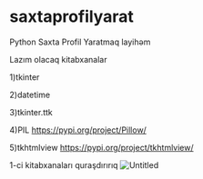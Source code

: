 # saxtaprofilyarat
Python Saxta Profil Yaratmaq layihəm


Lazım olacaq kitabxanalar

1)tkinter

2)datetime

3)tkinter.ttk

4)PIL https://pypi.org/project/Pillow/

5)tkhtmlview https://pypi.org/project/tkhtmlview/


1-ci kitabxanaları quraşdırırıq
![Untitled](https://user-images.githubusercontent.com/81584399/133839587-505f226d-6221-48f9-96d8-81f7fcdf472b.jpg)



